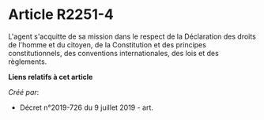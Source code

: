# Article R2251-4

L'agent s'acquitte de sa mission dans le respect de la Déclaration des droits de l'homme et du citoyen, de la Constitution et
des principes constitutionnels, des conventions internationales, des lois et des règlements.

**Liens relatifs à cet article**

_Créé par_:

  - Décret n°2019-726 du 9 juillet 2019 - art.
